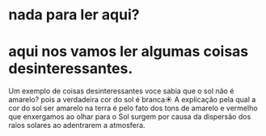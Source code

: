# nada para ler aqui?
# aqui nos vamos ler algumas coisas desinteressantes.
 Um exemplo de coisas desinteressantes voce sabia que o sol não é amarelo? pois a verdadeira cor do sol é branca☀️
 A explicação pela qual a cor do sol ser amarelo na terra é pelo fato dos tons de amarelo e vermelho que enxergamos ao olhar para o Sol surgem por causa da dispersão dos raios solares ao adentrarem a atmosfera.
